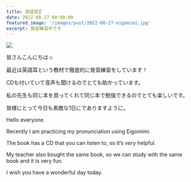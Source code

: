 ```yaml
---
title: 英語耳👂
date: 2022-08-27 00:00:00
featured_image: '/images/post/2022-08-27-eigomimi.jpg'
excerpt: 発音練習中です
---
```


![](https://yutarochan.github.io/yurumina/images/post/2022-08-27-eigomimi.jpg)

皆さんこんにちは☺︎

最近は英語耳という教材で徹底的に発音練習をしています！

CDも付いていて音声も聞けるのでとても助かっています。

私の先生も同じ本を買ってくれて同じ本で勉強できるのでとても楽しいです。

皆様にとって今日も素敵な1日にでありますように。


Hello everyone. 

Recently I am practicing my pronunciation using Eigomimi. 

The book has a CD that you can listen to, so it’s very helpful. 

My teacher also bought the same book, so we can study with the same book and it is very fun. 

I wish you have a wonderful day today. 
